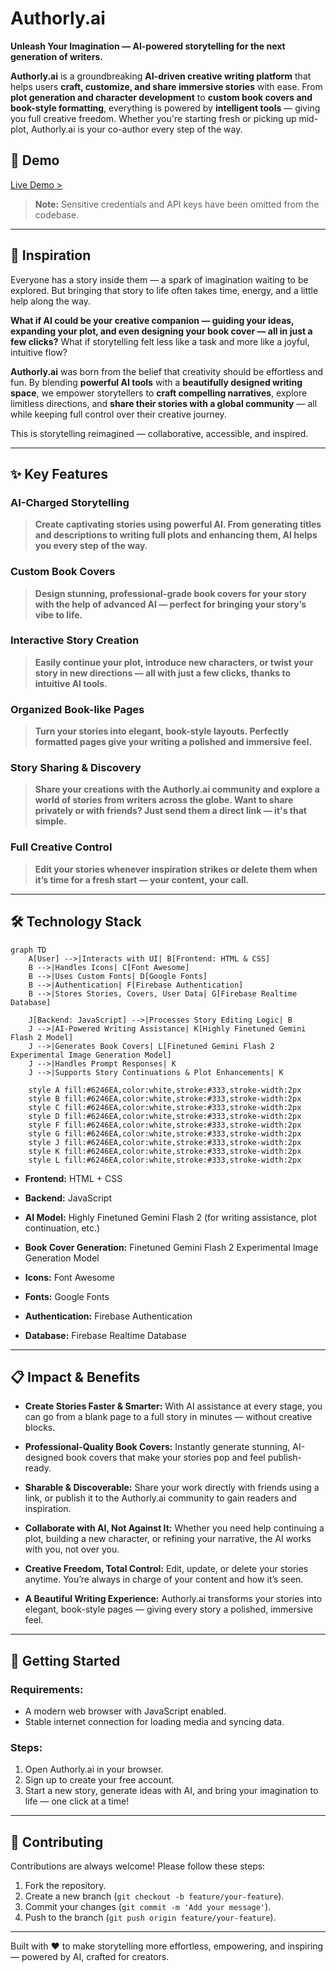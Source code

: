 # **Authorly.ai**

**Unleash Your Imagination — AI-powered storytelling for the next generation of writers.**

**Authorly.ai** is a groundbreaking **AI-driven creative writing platform** that helps users **craft, customize, and share immersive stories** with ease. From **plot generation and character development** to **custom book covers and book-style formatting**, everything is powered by **intelligent tools** — giving you full creative freedom. Whether you're starting fresh or picking up mid-plot, Authorly.ai is your co-author every step of the way.

## 🚀 **Demo**

[Live Demo >](https://authorly-ai.web.app/)

> **Note:** Sensitive credentials and API keys have been omitted from the codebase.

---

## 🎯 **Inspiration**

Everyone has a story inside them — a spark of imagination waiting to be explored. But bringing that story to life often takes time, energy, and a little help along the way. 

**What if AI could be your creative companion — guiding your ideas, expanding your plot, and even designing your book cover — all in just a few clicks?** What if storytelling felt less like a task and more like a joyful, intuitive flow?

**Authorly.ai** was born from the belief that creativity should be effortless and fun. By blending **powerful AI tools** with a **beautifully designed writing space**, we empower storytellers to **craft compelling narratives**, explore limitless directions, and **share their stories with a global community** — all while keeping full control over their creative journey.

This is storytelling reimagined — collaborative, accessible, and inspired.

---

## ✨ **Key Features**  

### **AI-Charged Storytelling**  

> **Create captivating stories using powerful AI. From generating titles and descriptions to writing full plots and enhancing them, AI helps you every step of the way.**

### **Custom Book Covers**  

> **Design stunning, professional-grade book covers for your story with the help of advanced AI — perfect for bringing your story’s vibe to life.**

### **Interactive Story Creation**  

> **Easily continue your plot, introduce new characters, or twist your story in new directions — all with just a few clicks, thanks to intuitive AI tools.**

### **Organized Book-like Pages**  

> **Turn your stories into elegant, book-style layouts. Perfectly formatted pages give your writing a polished and immersive feel.**

### **Story Sharing & Discovery**  

> **Share your creations with the Authorly.ai community and explore a world of stories from writers across the globe. Want to share privately or with friends? Just send them a direct link — it's that simple.**

### **Full Creative Control**  

> **Edit your stories whenever inspiration strikes or delete them when it’s time for a fresh start — your content, your call.**

---

## 🛠️ **Technology Stack**

```mermaid
graph TD
    A[User] -->|Interacts with UI| B[Frontend: HTML & CSS]
    B -->|Handles Icons| C[Font Awesome]
    B -->|Uses Custom Fonts| D[Google Fonts]
    B -->|Authentication| F[Firebase Authentication]
    B -->|Stores Stories, Covers, User Data| G[Firebase Realtime Database]

    J[Backend: JavaScript] -->|Processes Story Editing Logic| B
    J -->|AI-Powered Writing Assistance| K[Highly Finetuned Gemini Flash 2 Model]
    J -->|Generates Book Covers| L[Finetuned Gemini Flash 2 Experimental Image Generation Model]
    J -->|Handles Prompt Responses| K
    J -->|Supports Story Continuations & Plot Enhancements| K

    style A fill:#6246EA,color:white,stroke:#333,stroke-width:2px
    style B fill:#6246EA,color:white,stroke:#333,stroke-width:2px
    style C fill:#6246EA,color:white,stroke:#333,stroke-width:2px
    style D fill:#6246EA,color:white,stroke:#333,stroke-width:2px
    style F fill:#6246EA,color:white,stroke:#333,stroke-width:2px
    style G fill:#6246EA,color:white,stroke:#333,stroke-width:2px
    style J fill:#6246EA,color:white,stroke:#333,stroke-width:2px
    style K fill:#6246EA,color:white,stroke:#333,stroke-width:2px
    style L fill:#6246EA,color:white,stroke:#333,stroke-width:2px
```

- **Frontend:** HTML + CSS  

- **Backend:** JavaScript  

- **AI Model:** Highly Finetuned Gemini Flash 2 (for writing assistance, plot continuation, etc.)  

- **Book Cover Generation:** Finetuned Gemini Flash 2 Experimental Image Generation Model  

- **Icons:** Font Awesome  

- **Fonts:** Google Fonts  

- **Authentication:** Firebase Authentication 
 
- **Database:** Firebase Realtime Database  

---

## 📋 **Impact & Benefits**

- **Create Stories Faster & Smarter:** With AI assistance at every stage, you can go from a blank page to a full story in minutes — without creative blocks.

- **Professional-Quality Book Covers:** Instantly generate stunning, AI-designed book covers that make your stories pop and feel publish-ready.

- **Sharable & Discoverable:** Share your work directly with friends using a link, or publish it to the Authorly.ai community to gain readers and inspiration.

- **Collaborate with AI, Not Against It:** Whether you need help continuing a plot, building a new character, or refining your narrative, the AI works with you, not over you.

- **Creative Freedom, Total Control:** Edit, update, or delete your stories anytime. You’re always in charge of your content and how it’s seen.

- **A Beautiful Writing Experience:** Authorly.ai transforms your stories into elegant, book-style pages — giving every story a polished, immersive feel.

---

## 🚀 Getting Started

### Requirements:
- A modern web browser with JavaScript enabled.
- Stable internet connection for loading media and syncing data.

### Steps:
1. Open Authorly.ai in your browser.  
2. Sign up to create your free account.  
3. Start a new story, generate ideas with AI, and bring your imagination to life — one click at a time!

---

## 🤝 **Contributing**  

Contributions are always welcome! Please follow these steps:

1. Fork the repository.  
2. Create a new branch (`git checkout -b feature/your-feature`).  
3. Commit your changes (`git commit -m 'Add your message'`).  
4. Push to the branch (`git push origin feature/your-feature`).  

---

Built with ❤️ to make storytelling more effortless, empowering, and inspiring — powered by AI, crafted for creators.
